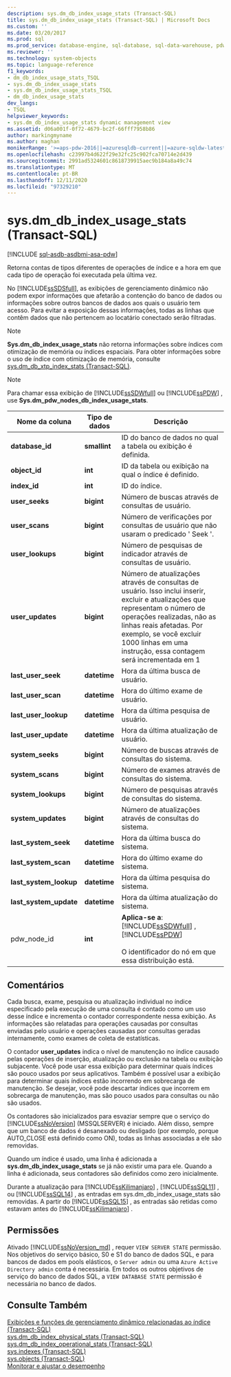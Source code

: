 ```yaml
---
description: sys.dm_db_index_usage_stats (Transact-SQL)
title: sys.dm_db_index_usage_stats (Transact-SQL) | Microsoft Docs
ms.custom: ''
ms.date: 03/20/2017
ms.prod: sql
ms.prod_service: database-engine, sql-database, sql-data-warehouse, pdw
ms.reviewer: ''
ms.technology: system-objects
ms.topic: language-reference
f1_keywords:
- dm_db_index_usage_stats_TSQL
- sys.dm_db_index_usage_stats
- sys.dm_db_index_usage_stats_TSQL
- dm_db_index_usage_stats
dev_langs:
- TSQL
helpviewer_keywords:
- sys.dm_db_index_usage_stats dynamic management view
ms.assetid: d06a001f-0f72-4679-bc2f-66fff7958b86
author: markingmyname
ms.author: maghan
monikerRange: '>=aps-pdw-2016||=azuresqldb-current||=azure-sqldw-latest||>=sql-server-2016||=sqlallproducts-allversions||>=sql-server-linux-2017||=azuresqldb-mi-current'
ms.openlocfilehash: c23997b4d622f29e32fc25c902fca70714e2d439
ms.sourcegitcommit: 2991ad5324601c8618739915aec9b184a8a49c74
ms.translationtype: MT
ms.contentlocale: pt-BR
ms.lasthandoff: 12/11/2020
ms.locfileid: "97329210"
---
```

# <a name="sysdm_db_index_usage_stats-transact-sql"></a>sys.dm_db_index_usage_stats (Transact-SQL)
[!INCLUDE [sql-asdb-asdbmi-asa-pdw](../../includes/applies-to-version/sql-asdb-asdbmi-asa-pdw.md)]

  Retorna contas de tipos diferentes de operações de índice e a hora em que cada tipo de operação foi executada pela última vez.  
  
 No [!INCLUDE[ssSDSfull](../../includes/sssdsfull-md.md)], as exibições de gerenciamento dinâmico não podem expor informações que afetarão a contenção do banco de dados ou informações sobre outros bancos de dados aos quais o usuário tem acesso. Para evitar a exposição dessas informações, todas as linhas que contêm dados que não pertencem ao locatário conectado serão filtradas.  
  
> [!NOTE]  
>  **Sys.dm_db_index_usage_stats** não retorna informações sobre índices com otimização de memória ou índices espaciais. Para obter informações sobre o uso de índice com otimização de memória, consulte [sys.dm_db_xtp_index_stats &#40;Transact-SQL&#41;](../../relational-databases/system-dynamic-management-views/sys-dm-db-xtp-index-stats-transact-sql.md).  
  
> [!NOTE]  
>  Para chamar essa exibição de [!INCLUDE[ssSDWfull](../../includes/sssdwfull-md.md)] ou [!INCLUDE[ssPDW](../../includes/sspdw-md.md)] , use **Sys.dm_pdw_nodes_db_index_usage_stats**.  
  
|Nome da coluna|Tipo de dados|Descrição|  
|-----------------|---------------|-----------------|  
|**database_id**|**smallint**|ID do banco de dados no qual a tabela ou exibição é definida.|  
|**object_id**|**int**|ID da tabela ou exibição na qual o índice é definido.|  
|**index_id**|**int**|ID do índice.|  
|**user_seeks**|**bigint**|Número de buscas através de consultas de usuário.|  
|**user_scans**|**bigint**|Número de verificações por consultas de usuário que não usaram o predicado ' Seek '.|  
|**user_lookups**|**bigint**|Número de pesquisas de indicador através de consultas de usuário.|  
|**user_updates**|**bigint**|Número de atualizações através de consultas de usuário. Isso inclui inserir, excluir e atualizações que representam o número de operações realizadas, não as linhas reais afetadas. Por exemplo, se você excluir 1000 linhas em uma instrução, essa contagem será incrementada em 1|  
|**last_user_seek**|**datetime**|Hora da última busca de usuário.|  
|**last_user_scan**|**datetime**|Hora do último exame de usuário.|  
|**last_user_lookup**|**datetime**|Hora da última pesquisa de usuário.|  
|**last_user_update**|**datetime**|Hora da última atualização de usuário.|  
|**system_seeks**|**bigint**|Número de buscas através de consultas do sistema.|  
|**system_scans**|**bigint**|Número de exames através de consultas do sistema.|  
|**system_lookups**|**bigint**|Número de pesquisas através de consultas do sistema.|  
|**system_updates**|**bigint**|Número de atualizações através de consultas do sistema.|  
|**last_system_seek**|**datetime**|Hora da última busca do sistema.|  
|**last_system_scan**|**datetime**|Hora do último exame do sistema.|  
|**last_system_lookup**|**datetime**|Hora da última pesquisa do sistema.|  
|**last_system_update**|**datetime**|Hora da última atualização do sistema.|  
|pdw_node_id|**int**|**Aplica-se a**: [!INCLUDE[ssSDWfull](../../includes/sssdwfull-md.md)] , [!INCLUDE[ssPDW](../../includes/sspdw-md.md)]<br /><br /> O identificador do nó em que essa distribuição está.|  
  
## <a name="remarks"></a>Comentários  
 Cada busca, exame, pesquisa ou atualização individual no índice especificado pela execução de uma consulta é contado como um uso desse índice e incrementa o contador correspondente nessa exibição. As informações são relatadas para operações causadas por consultas enviadas pelo usuário e operações causadas por consultas geradas internamente, como exames de coleta de estatísticas.  
  
 O contador **user_updates** indica o nível de manutenção no índice causado pelas operações de inserção, atualização ou exclusão na tabela ou exibição subjacente. Você pode usar essa exibição para determinar quais índices são pouco usados por seus aplicativos. Também é possível usar a exibição para determinar quais índices estão incorrendo em sobrecarga de manutenção. Se desejar, você pode descartar índices que incorrem em sobrecarga de manutenção, mas são pouco usados para consultas ou não são usados.  
  
 Os contadores são inicializados para esvaziar sempre que o serviço do [!INCLUDE[ssNoVersion](../../includes/ssnoversion-md.md)] (MSSQLSERVER) é iniciado. Além disso, sempre que um banco de dados é desanexado ou desligado (por exemplo, porque AUTO_CLOSE está definido como ON), todas as linhas associadas a ele são removidas.  
  
 Quando um índice é usado, uma linha é adicionada a **sys.dm_db_index_usage_stats** se já não existir uma para ele. Quando a linha é adicionada, seus contadores são definidos como zero inicialmente.  
  
 Durante a atualização para [!INCLUDE[ssKilimanjaro](../../includes/sskilimanjaro-md.md)] , [!INCLUDE[ssSQL11](../../includes/sssql11-md.md)] , ou [!INCLUDE[ssSQL14](../../includes/sssql14-md.md)] , as entradas em sys.dm_db_index_usage_stats são removidas. A partir do [!INCLUDE[ssSQL15](../../includes/sssql15-md.md)] , as entradas são retidas como estavam antes do [!INCLUDE[ssKilimanjaro](../../includes/sskilimanjaro-md.md)] .  
  
## <a name="permissions"></a>Permissões  
Ativado [!INCLUDE[ssNoVersion_md](../../includes/ssnoversion-md.md)] , requer `VIEW SERVER STATE` permissão.   
Nos objetivos do serviço básico, S0 e S1 do banco de dados SQL, e para bancos de dados em pools elásticos, o `Server admin` ou uma `Azure Active Directory admin` conta é necessária. Em todos os outros objetivos de serviço do banco de dados SQL, a `VIEW DATABASE STATE` permissão é necessária no banco de dados.  
  
## <a name="see-also"></a>Consulte Também  

 [Exibições e funções de gerenciamento dinâmico relacionadas ao índice &#40;Transact-SQL&#41;](../../relational-databases/system-dynamic-management-views/index-related-dynamic-management-views-and-functions-transact-sql.md)   
 [sys.dm_db_index_physical_stats &#40;Transact-SQL&#41;](../../relational-databases/system-dynamic-management-views/sys-dm-db-index-physical-stats-transact-sql.md)   
 [sys.dm_db_index_operational_stats &#40;Transact-SQL&#41;](../../relational-databases/system-dynamic-management-views/sys-dm-db-index-operational-stats-transact-sql.md)   
 [sys.indexes &#40;Transact-SQL&#41;](../../relational-databases/system-catalog-views/sys-indexes-transact-sql.md)   
 [sys.objects &#40;Transact-SQL&#41;](../../relational-databases/system-catalog-views/sys-objects-transact-sql.md)   
 [Monitorar e ajustar o desempenho](../../relational-databases/performance/monitor-and-tune-for-performance.md)  
  
  



